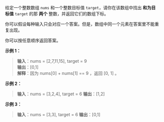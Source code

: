 给定一个整数数组 `nums` 和一个整数目标值 `target`，请你在该数组中找出 **和为目标值** `target` 的那 **两个** 整数，并返回它们的数组下标。

你可以假设每种输入只会对应一个答案。但是，数组中同一个元素在答案里不能重复出现。

你可以按任意顺序返回答案。

**示例 1：**

> **输入**：nums = [2,7,11,15], target = 9 \
> **输出**：[0,1] \
> **解释**：因为 nums[0] + nums[1] == 9 ，返回 [0, 1] 。


**示例 2：**

> **输入**：nums = [3,2,4], target = 6
> **输出**：[1,2]


**示例 3：**

> **输入**：nums = [3,3], target = 6
> **输出**：[0,1]


